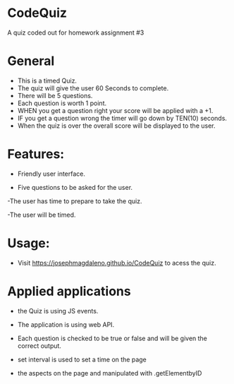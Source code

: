 # CodeQuiz
A quiz coded out for homework assignment #3

# General
- This is a timed Quiz.
- The quiz will give the user 60 Seconds to complete.
- There will be 5 questions.
- Each question is worth 1 point.
- WHEN you get a question right your score will be applied with a +1.
- IF you get a question wrong the timer will go down by TEN(10) seconds.
- When the quiz is over the overall score will be displayed to the user.

# Features:
- Friendly user interface.

- Five questions to be asked for the user.

-The user has time to prepare to take the quiz.

-The user will be timed.


# Usage:
- Visit https://josephmagdaleno.github.io/CodeQuiz to acess the quiz.

# Applied applications
- the Quiz is using JS events.

- The application is using web API.

- Each question is checked to be true or false and will be given the correct output.
 
- set interval is used to set a time on the page

- the aspects on the page and manipulated with .getElementbyID

